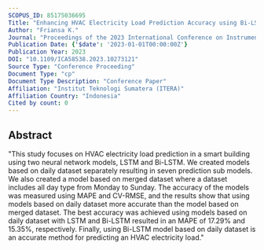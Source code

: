 ```yaml
---
SCOPUS_ID: 85175036695
Title: "Enhancing HVAC Electricity Load Prediction Accuracy using Bi-LSTM Method based on Daily Dataset"
Author: "Friansa K."
Journal: "Proceedings of the 2023 International Conference on Instrumentation, Control, and Automation, ICA 2023"
Publication Date: {'$date': '2023-01-01T00:00:00Z'}
Publication Year: 2023
DOI: "10.1109/ICA58538.2023.10273121"
Source Type: "Conference Proceeding"
Document Type: "cp"
Document Type Description: "Conference Paper"
Affiliation: "Institut Teknologi Sumatera (ITERA)"
Affiliation Country: "Indonesia"
Cited by count: 0
---
```


## Abstract
"This study focuses on HVAC electricity load prediction in a smart building using two neural network models, LSTM and Bi-LSTM. We created models based on daily dataset separately resulting in seven prediction sub models. We also created a model based on merged dataset where a dataset includes all day type from Monday to Sunday. The accuracy of the models was measured using MAPE and CV-RMSE, and the results show that using models based on daily dataset more accurate than the model based on merged dataset. The best accuracy was achieved using models based on daily dataset with LSTM and Bi-LSTM resulted in an MAPE of 17.29% and 15.35%, respectively. Finally, using Bi-LSTM model based on daily dataset is an accurate method for predicting an HVAC electricity load."
